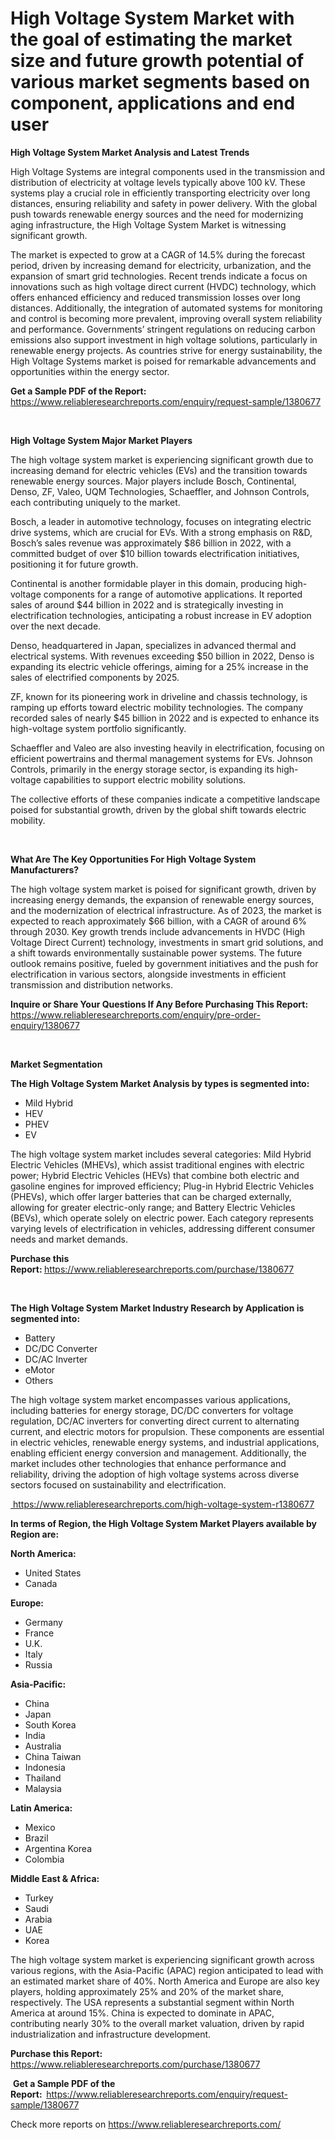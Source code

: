 <p><h1>High Voltage System Market with the goal of estimating the market size and future growth potential of various market segments based on component, applications and end user</h1></p><p><strong>High Voltage System Market Analysis and Latest Trends</strong></p>
<p><p>High Voltage Systems are integral components used in the transmission and distribution of electricity at voltage levels typically above 100 kV. These systems play a crucial role in efficiently transporting electricity over long distances, ensuring reliability and safety in power delivery. With the global push towards renewable energy sources and the need for modernizing aging infrastructure, the High Voltage System Market is witnessing significant growth. </p><p>The market is expected to grow at a CAGR of 14.5% during the forecast period, driven by increasing demand for electricity, urbanization, and the expansion of smart grid technologies. Recent trends indicate a focus on innovations such as high voltage direct current (HVDC) technology, which offers enhanced efficiency and reduced transmission losses over long distances. Additionally, the integration of automated systems for monitoring and control is becoming more prevalent, improving overall system reliability and performance. Governments’ stringent regulations on reducing carbon emissions also support investment in high voltage solutions, particularly in renewable energy projects. As countries strive for energy sustainability, the High Voltage Systems market is poised for remarkable advancements and opportunities within the energy sector.</p></p>
<p><strong>Get a Sample PDF of the Report:&nbsp;</strong> <a href="https://www.reliableresearchreports.com/enquiry/request-sample/1380677?utm_campaign=2215&utm_medium=2&utm_source=Github&utm_content=ia&utm_term=11042025&utm_id=high-voltage-system">https://www.reliableresearchreports.com/enquiry/request-sample/1380677</a></p>
<p>&nbsp;</p>
<p><strong>High Voltage System Major Market Players</strong></p>
<p><p>The high voltage system market is experiencing significant growth due to increasing demand for electric vehicles (EVs) and the transition towards renewable energy sources. Major players include Bosch, Continental, Denso, ZF, Valeo, UQM Technologies, Schaeffler, and Johnson Controls, each contributing uniquely to the market.</p><p>Bosch, a leader in automotive technology, focuses on integrating electric drive systems, which are crucial for EVs. With a strong emphasis on R&D, Bosch’s sales revenue was approximately $86 billion in 2022, with a committed budget of over $10 billion towards electrification initiatives, positioning it for future growth.</p><p>Continental is another formidable player in this domain, producing high-voltage components for a range of automotive applications. It reported sales of around $44 billion in 2022 and is strategically investing in electrification technologies, anticipating a robust increase in EV adoption over the next decade.</p><p>Denso, headquartered in Japan, specializes in advanced thermal and electrical systems. With revenues exceeding $50 billion in 2022, Denso is expanding its electric vehicle offerings, aiming for a 25% increase in the sales of electrified components by 2025.</p><p>ZF, known for its pioneering work in driveline and chassis technology, is ramping up efforts toward electric mobility technologies. The company recorded sales of nearly $45 billion in 2022 and is expected to enhance its high-voltage system portfolio significantly.</p><p>Schaeffler and Valeo are also investing heavily in electrification, focusing on efficient powertrains and thermal management systems for EVs. Johnson Controls, primarily in the energy storage sector, is expanding its high-voltage capabilities to support electric mobility solutions. </p><p>The collective efforts of these companies indicate a competitive landscape poised for substantial growth, driven by the global shift towards electric mobility.</p></p>
<p>&nbsp;</p>
<p><strong>What Are The Key Opportunities For High Voltage System Manufacturers?</strong></p>
<p><p>The high voltage system market is poised for significant growth, driven by increasing energy demands, the expansion of renewable energy sources, and the modernization of electrical infrastructure. As of 2023, the market is expected to reach approximately $66 billion, with a CAGR of around 6% through 2030. Key growth trends include advancements in HVDC (High Voltage Direct Current) technology, investments in smart grid solutions, and a shift towards environmentally sustainable power systems. The future outlook remains positive, fueled by government initiatives and the push for electrification in various sectors, alongside investments in efficient transmission and distribution networks.</p></p>
<p><strong>Inquire or Share Your Questions If Any Before Purchasing This Report:</strong> <a href="https://www.reliableresearchreports.com/enquiry/pre-order-enquiry/1380677?utm_campaign=2215&utm_medium=2&utm_source=Github&utm_content=ia&utm_term=11042025&utm_id=high-voltage-system">https://www.reliableresearchreports.com/enquiry/pre-order-enquiry/1380677</a></p>
<p>&nbsp;</p>
<p><strong>Market Segmentation</strong></p>
<p><strong>The High Voltage System Market Analysis by types is segmented into:</strong></p>
<p><ul><li>Mild Hybrid</li><li>HEV</li><li>PHEV</li><li>EV</li></ul></p>
<p><p>The high voltage system market includes several categories: Mild Hybrid Electric Vehicles (MHEVs), which assist traditional engines with electric power; Hybrid Electric Vehicles (HEVs) that combine both electric and gasoline engines for improved efficiency; Plug-in Hybrid Electric Vehicles (PHEVs), which offer larger batteries that can be charged externally, allowing for greater electric-only range; and Battery Electric Vehicles (BEVs), which operate solely on electric power. Each category represents varying levels of electrification in vehicles, addressing different consumer needs and market demands.</p></p>
<p><strong>Purchase this Report:&nbsp;</strong><a href="https://www.reliableresearchreports.com/purchase/1380677?utm_campaign=2215&utm_medium=2&utm_source=Github&utm_content=ia&utm_term=11042025&utm_id=high-voltage-system">https://www.reliableresearchreports.com/purchase/1380677</a></p>
<p>&nbsp;</p>
<p><strong>The High Voltage System Market Industry Research by Application is segmented into:</strong></p>
<p><ul><li>Battery</li><li>DC/DC Converter</li><li>DC/AC Inverter</li><li>eMotor</li><li>Others</li></ul></p>
<p><p>The high voltage system market encompasses various applications, including batteries for energy storage, DC/DC converters for voltage regulation, DC/AC inverters for converting direct current to alternating current, and electric motors for propulsion. These components are essential in electric vehicles, renewable energy systems, and industrial applications, enabling efficient energy conversion and management. Additionally, the market includes other technologies that enhance performance and reliability, driving the adoption of high voltage systems across diverse sectors focused on sustainability and electrification.</p></p>
<p><a href="https://www.reliableresearchreports.com/high-voltage-system-r1380677?utm_campaign=2215&utm_medium=2&utm_source=Github&utm_content=ia&utm_term=11042025&utm_id=high-voltage-system">&nbsp;https://www.reliableresearchreports.com/high-voltage-system-r1380677</a></p>
<p><strong>In terms of Region, the High Voltage System Market Players available by Region are:</strong></p>
<p>
    <p> <strong> North America: </strong>
        <ul>
            <li>United States</li>
            <li>Canada</li>
        </ul>
        </p> 
    <p> <strong> Europe: </strong>
        <ul>
            <li>Germany</li>
            <li>France</li>
            <li>U.K.</li>
            <li>Italy</li>
            <li>Russia</li>
        </ul>
        </p> 
    <p> <strong> Asia-Pacific: </strong>
        <ul>
            <li>China</li>
            <li>Japan</li>
            <li>South Korea</li>
            <li>India</li>
            <li>Australia</li>
            <li>China Taiwan</li>
            <li>Indonesia</li>
            <li>Thailand</li>
            <li>Malaysia</li>
        </ul>
        </p> 
    <p> <strong> Latin America: </strong>
        <ul>
            <li>Mexico</li>
            <li>Brazil</li>
            <li>Argentina Korea</li>
            <li>Colombia</li>
        </ul>
        </p> 
    <p> <strong> Middle East & Africa: </strong>
        <ul>
            <li>Turkey</li>
            <li>Saudi</li>
            <li>Arabia</li>
            <li>UAE</li>
            <li>Korea</li>
        </ul>
    </p>
    </p>
<p><p>The high voltage system market is experiencing significant growth across various regions, with the Asia-Pacific (APAC) region anticipated to lead with an estimated market share of 40%. North America and Europe are also key players, holding approximately 25% and 20% of the market share, respectively. The USA represents a substantial segment within North America at around 15%. China is expected to dominate in APAC, contributing nearly 30% to the overall market valuation, driven by rapid industrialization and infrastructure development.</p></p>
<p><strong>Purchase this Report: </strong><a href="https://www.reliableresearchreports.com/purchase/1380677?utm_campaign=2215&utm_medium=2&utm_source=Github&utm_content=ia&utm_term=11042025&utm_id=high-voltage-system">https://www.reliableresearchreports.com/purchase/1380677</a></p>
<p>&nbsp;<strong>Get a Sample PDF of the Report:&nbsp;&nbsp;</strong><a href="https://www.reliableresearchreports.com/enquiry/request-sample/1380677?utm_campaign=2215&utm_medium=2&utm_source=Github&utm_content=ia&utm_term=11042025&utm_id=high-voltage-system">https://www.reliableresearchreports.com/enquiry/request-sample/1380677</a></p>
<p><strong></strong></p>
<p>Check more reports on <a href="https://www.reliableresearchreports.com/?utm_campaign=2215&utm_medium=2&utm_source=Github&utm_content=ia&utm_term=11042025&utm_id=high-voltage-system">https://www.reliableresearchreports.com/</a></p>